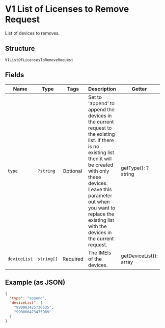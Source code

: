 
# V1 List of Licenses to Remove Request

List of devices to removes.

## Structure

`V1ListOfLicensesToRemoveRequest`

## Fields

| Name | Type | Tags | Description | Getter | Setter |
|  --- | --- | --- | --- | --- | --- |
| `type` | `?string` | Optional | Set to 'append' to append the devices in the current request to the existing list. If there is no existing list then it will be created with only these devices. Leave this parameter out when you want to replace the existing list with the devices in the current request. | getType(): ?string | setType(?string type): void |
| `deviceList` | `string[]` | Required | The IMEIs of the devices. | getDeviceList(): array | setDeviceList(array deviceList): void |

## Example (as JSON)

```json
{
  "type": "append",
  "deviceList": [
    "990003425730535",
    "990000473475989"
  ]
}
```

